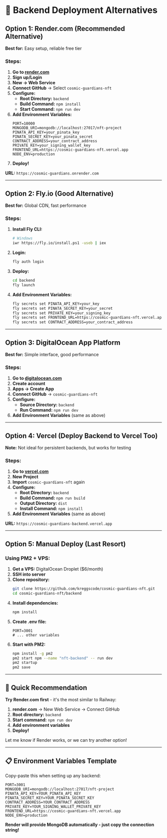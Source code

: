 # 🚀 Backend Deployment Alternatives

## Option 1: Render.com (Recommended Alternative)

**Best for:** Easy setup, reliable free tier

### Steps:
1. **Go to [render.com](https://render.com)**
2. **Sign up/Login**
3. **New → Web Service**
4. **Connect GitHub** → Select `cosmic-guardians-nft`
5. **Configure:**
   - **Root Directory:** `backend`
   - **Build Command:** `npm install`
   - **Start Command:** `npm run dev`
6. **Add Environment Variables:**
   ```
   PORT=10000
   MONGODB_URI=mongodb://localhost:27017/nft-project
   PINATA_API_KEY=your_pinata_key
   PINATA_SECRET_KEY=your_pinata_secret
   CONTRACT_ADDRESS=your_contract_address
   PRIVATE_KEY=your_signing_wallet_key
   FRONTEND_URL=https://cosmic-guardians-nft.vercel.app
   NODE_ENV=production
   ```
7. **Deploy!**

**URL:** `https://cosmic-guardians.onrender.com`

---

## Option 2: Fly.io (Good Alternative)

**Best for:** Global CDN, fast performance

### Steps:
1. **Install Fly CLI:**
   ```bash
   # Windows
   iwr https://fly.io/install.ps1 -useb | iex
   ```

2. **Login:**
   ```bash
   fly auth login
   ```

3. **Deploy:**
   ```bash
   cd backend
   fly launch
   ```

4. **Add Environment Variables:**
   ```bash
   fly secrets set PINATA_API_KEY=your_key
   fly secrets set PINATA_SECRET_KEY=your_secret
   fly secrets set PRIVATE_KEY=your_signing_key
   fly secrets set FRONTEND_URL=https://cosmic-guardians-nft.vercel.app
   fly secrets set CONTRACT_ADDRESS=your_contract_address
   ```

---

## Option 3: DigitalOcean App Platform

**Best for:** Simple interface, good performance

### Steps:
1. **Go to [digitalocean.com](https://digitalocean.com)**
2. **Create account**
3. **Apps → Create App**
4. **Connect GitHub** → `cosmic-guardians-nft`
5. **Configure:**
   - **Source Directory:** `backend`
   - **Run Command:** `npm run dev`
6. **Add Environment Variables** (same as above)

---

## Option 4: Vercel (Deploy Backend to Vercel Too)

**Note:** Not ideal for persistent backends, but works for testing

### Steps:
1. **Go to [vercel.com](https://vercel.com)**
2. **New Project**
3. **Import** `cosmic-guardians-nft` again
4. **Configure:**
   - **Root Directory:** `backend`
   - **Build Command:** `npm run build`
   - **Output Directory:** `dist`
   - **Install Command:** `npm install`
5. **Add Environment Variables** (same as above)

**URL:** `https://cosmic-guardians-backend.vercel.app`

---

## Option 5: Manual Deploy (Last Resort)

### Using PM2 + VPS:

1. **Get a VPS:** DigitalOcean Droplet ($6/month)
2. **SSH into server**
3. **Clone repository:**
   ```bash
   git clone https://github.com/kreggscode/cosmic-guardians-nft.git
   cd cosmic-guardians-nft/backend
   ```
4. **Install dependencies:**
   ```bash
   npm install
   ```
5. **Create .env file:**
   ```
   PORT=3001
   # ... other variables
   ```
6. **Start with PM2:**
   ```bash
   npm install -g pm2
   pm2 start npm --name "nft-backend" -- run dev
   pm2 startup
   pm2 save
   ```

---

## 🎯 Quick Recommendation

**Try Render.com first** - it's the most similar to Railway:

1. **render.com** → New Web Service → Connect GitHub
2. **Root directory:** `backend`
3. **Start command:** `npm run dev`
4. **Add environment variables**
5. **Deploy!**

Let me know if Render works, or we can try another option!

---

## 📋 Environment Variables Template

Copy-paste this when setting up any backend:

```
PORT=3001
MONGODB_URI=mongodb://localhost:27017/nft-project
PINATA_API_KEY=YOUR_PINATA_API_KEY
PINATA_SECRET_KEY=YOUR_PINATA_SECRET_KEY
CONTRACT_ADDRESS=YOUR_CONTRACT_ADDRESS
PRIVATE_KEY=YOUR_SIGNING_WALLET_PRIVATE_KEY
FRONTEND_URL=https://cosmic-guardians-nft.vercel.app
NODE_ENV=production
```

**Render will provide MongoDB automatically - just copy the connection string!**
